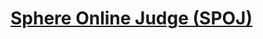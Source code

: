 [Sphere Online Judge (SPOJ)](https://www.spoj.pl/problems/classical/)
============================

